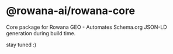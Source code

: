 # @rowana-ai/rowana-core

Core package for Rowana GEO - Automates Schema.org JSON-LD generation during build time.

stay tuned :)
